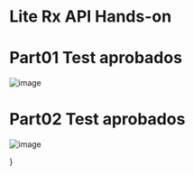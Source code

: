 # Lite Rx API Hands-on

# Part01 Test aprobados
![image](https://user-images.githubusercontent.com/96325513/170642448-5a1af348-11ae-4237-9183-54577d051941.png)

# Part02 Test aprobados
![image](https://user-images.githubusercontent.com/96325513/170642787-85077073-1367-4adf-8c42-204bb9c8eca2.png)



}


